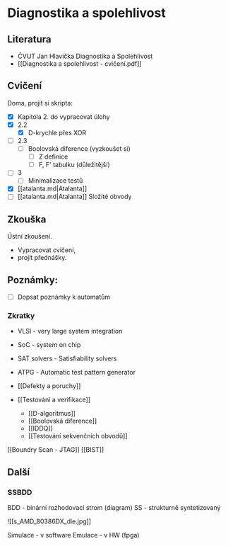 # Diagnostika a spolehlivost

## Literatura
- ČVUT Jan Hlavička Diagnostika a Spolehlivost
- [[Diagnostika a spolehlivost - cvičení.pdf]]

## Cvičení

Doma, projít si skripta:
- [x] Kapitola 2. do vypracovat úlohy 
- [x] 2.2
	- [x] D-krychle přes XOR
- [ ] 2.3
	- [ ] Boolovská diference (vyzkoušet si)
		- [ ] Z definice
		- [ ] F, F' tabulku (důležitější)
- [ ] 3
	- [ ] Minimalizace testů
- [x] [[atalanta.md|Atalanta]]
- [ ] [[atalanta.md|Atalanta]] Složité obvody

## Zkouška
Ústní zkoušení. 
- Vypracovat cvičení, 
- projít přednášky.

## Poznámky:

- [ ] Dopsat poznámky k automatům

### Zkratky
- VLSI - very large system integration
- SoC - system on chip

- SAT solvers - Satisfiability solvers
- ATPG - Automatic test pattern generator

- [[Defekty a poruchy]]
- [[Testování a verifikace]]
	- [[D-algoritmus]]
	- [[Boolovská diference]]
	- [[IDDQ]]
	- [[Testování sekvenčních obvodů]]

[[Boundry Scan - JTAG]]
[[BIST]]
## Další 

### SSBDD
BDD - binární rozhodovací strom (diagram)
SS - strukturně syntetizovaný


![[s_AMD_80386DX_die.jpg]]

Simulace - v software
Emulace - v HW (fpga)


